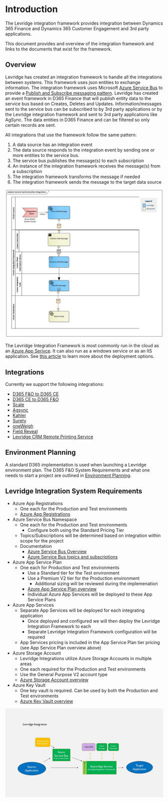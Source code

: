 ﻿# Introduction
The Levridge integration framework provides integration between Dynamics 365 Finance 
and Dynamics 365 Customer Engagement and 3rd party applications.

This document provides and overview of the integration framework and links to the documents
that exist for the framework.

## Overview
Levridge has created an integration framework to handle all the integrations between systems.  This framework uses json entities to exchange information. The integration framework uses Microsoft [Azure Service Bus](https://azure.microsoft.com/en-us/services/service-bus/) to provide a [Publish and Subscribe messaging pattern](https://en.wikipedia.org/wiki/Publish%E2%80%93subscribe_pattern). Levridge has created an event framework in D365 Finance that will publish entity data to the service bus based on Creates, Deletes and Updates. Information/messages sent to the service bus can be subscribed to by 3rd party applications or by the Levridge integration framework and sent to 3rd party applications like AgSync. The data entities in D365 Finance and can be filtered so only certain records are sent.

All integrations that use the framework follow the same pattern:
  1. A data source has an integration event
  2. The data source responds to the integration event by sending one or more entities to the service bus.
  3. The service bus publishes the message(s) to each subscription
  4. An instance of the integration framework receives the message(s) from a subscription
  5. The integration framework transforms the message if needed
  6. The integration framework sends the message to the target data source

![General Entity Integration Pattern.](./assets/images/GeneralSynchronizationIntegrations.jpg "General Entity Integartion Pattern")

The Levridge Integration Framework is most commonly run in the cloud as an 
[Azure App Serivce](https://azure.microsoft.com/en-us/services/app-service/). It can also run as a windows service or 
as an IIS application. See [this article](./Deploying-Integration-Framework.md) to learn more about the deployment options.


## Integrations

Currently we support the following integrations:  

 - [D365 F&O to D365 CE](./D365-F&O-to-D365-CE.md)
 - [D365 CE to D365 F&O](./D365-CE-to-D365-F&O.md)
 - [Scale](./Scale-Overview.md)
 - [Agsync](./Agsync.md)
 - [Kahler](./Kahler.md)
 - [Surety](./Surety.md)
 - [oneWeigh](./oneWeigh.md)
 - [Field Reveal](./Field-Reveal.md)
 - [Levridge CRM Remote Printing Service](./Levridge-CRM-Remote-Printing-Service.md)


## Environment Planning
A standard D365 implementation is used when launching a Levridge environment plan. The D365 F&O System Requirements and what one needs to start a project are outlined in [Environment Planning](.\EnvironmentPlanning.md).

## Levridge Integration System Requirements
- Azure App Registrations
  - One each for the Production and Test environments
  - [Azure App Registrations](https://docs.microsoft.com/en-us/azure/active-directory/develop/app-registration-portal-training-guide)
- Azure Service Bus Namespace
  - One each for the Production and Test environments
    - Configure both using the Standard Pricing Tier
  - Topics/Subscriptions will be determined based on integration within scope for the project
  - Documentation
    - [Azure Service Bus Overview](https://docs.microsoft.com/en-us/azure/active-directory/develop/app-registration-portal-training-guide)
    - [Azure Service Bus topics and subscriptions](https://docs.microsoft.com/en-us/azure/service-bus-messaging/service-bus-queues-topics-subscriptions)
- Azure App Service Plan
  - One each for Production and Test environments
    - Use a Standard tier for the Test environment
    - Use a Premium V2 tier for the Production environment
      - Additional sizing will be reviewed during the implemenation
    - [Azure App Service Plan overview](https://docs.microsoft.com/en-us/azure/app-service/overview-hosting-plans)
    - Individual Azure App Services will be deployed to these App Service Plans
- Azure App Services
  - Separate App Services will be deployed for each integrating application
    - Once deployed and configured we will then deploy the Levridge Integration Framework to each
    - Separate Levridge Integration Framework configuration will be required
  - App Services pricing is included in the App Service Plan tier pricing (see App Service Plan overview above)
- Azure Storage Account
  - Levridge Integrations utilize Azure Storage Accounts in multiple areas
  - One each required for the Production and Test environments
  - Use the General Purpose V2 account type
  - [Azure Storage Account overview](https://docs.microsoft.com/en-us/azure/storage/common/storage-account-overview)
- Azure Key Vault
  - One key vault is required.  Can be used by both the Production and Test environments
  - [Azure Key Vault overview](https://docs.microsoft.com/en-us/azure/key-vault/general/basic-concepts)

![Levridge Integration](./assets/images/D365EnvironmentsLevridgeIntegration.jpg)



